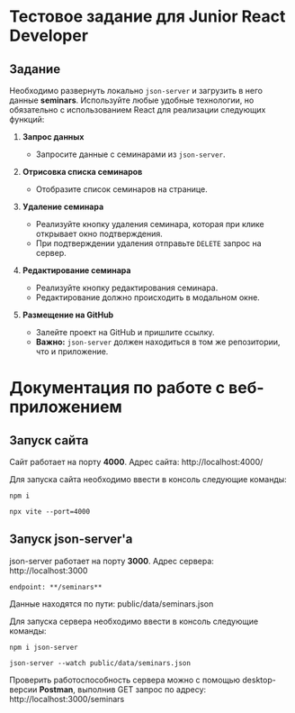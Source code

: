 # Тестовое задание для Junior React Developer

## Задание

Необходимо развернуть локально `json-server` и загрузить в него данные **seminars**. Используйте любые удобные технологии, но обязательно с использованием React для реализации следующих функций:

1. **Запрос данных**

    - Запросите данные с семинарами из `json-server`.

2. **Отрисовка списка семинаров**

    - Отобразите список семинаров на странице.

3. **Удаление семинара**

    - Реализуйте кнопку удаления семинара, которая при клике открывает окно подтверждения.
    - При подтверждении удаления отправьте `DELETE` запрос на сервер.

4. **Редактирование семинара**

    - Реализуйте кнопку редактирования семинара.
    - Редактирование должно происходить в модальном окне.

5. **Размещение на GitHub**
    - Залейте проект на GitHub и пришлите ссылку.
    - **Важно:** `json-server` должен находиться в том же репозитории, что и приложение.

# Документация по работе с веб-приложением

## Запуск сайта

Сайт работает на порту **4000**. Адрес сайта: http://localhost:4000/

Для запуска сайта необходимо ввести в консоль следующие команды:

`npm i`

`npx vite --port=4000`

## Запуск json-server'а

json-server работает на порту **3000**. Адрес сервера: http://localhost:3000

`endpoint: **/seminars**`

Данные находятся по пути: public/data/seminars.json

Для запуска сервера необходимо ввести в консоль следующие команды:

`npm i json-server`

`json-server --watch public/data/seminars.json`

Проверить работоспособность сервера можно с помощью desktop-версии **Postman**, выполнив GET запрос по адресу: http://localhost:3000/seminars
